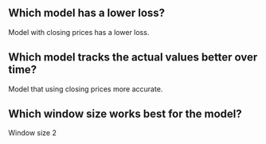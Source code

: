## Which model has a lower loss?
 Model with closing prices has a lower loss.

## Which model tracks the actual values better over time?
Model that using closing prices more accurate.

## Which window size works best for the model?
Window size 2